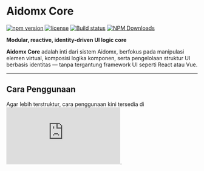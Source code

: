 # Aidomx Core

[![npm version](https://img.shields.io/npm/v/@aidomx/core?color=blue&label=npm)](https://www.npmjs.com/package/@aidomx/core)
[![license](https://img.shields.io/npm/l/@aidomx/core?cacheSeconds=60)](LICENSE)
[![Build status](https://github.com/aidomx/core/actions/workflows/ci.yml/badge.svg)](#)
[![NPM Downloads](https://img.shields.io/npm/dw/%40aidomx%2Fcore)](#)

**Modular, reactive, identity-driven UI logic core**

**Aidomx Core** adalah inti dari sistem Aidomx, berfokus pada manipulasi elemen virtual, komposisi logika komponen, serta pengelolaan struktur UI berbasis identitas — tanpa tergantung framework UI seperti React atau Vue.

---

## Cara Penggunaan

Agar lebih terstruktur, cara penggunaan kini tersedia di ![docs](https://github.com/aidomx/core/docs/README.md).
